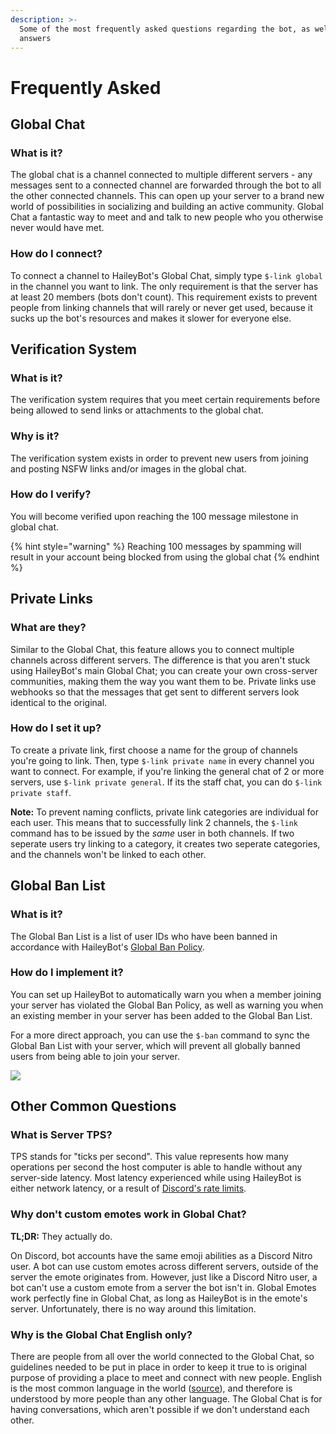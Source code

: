 ```yaml
---
description: >-
  Some of the most frequently asked questions regarding the bot, as well as the
  answers
---
```


# Frequently Asked

## Global Chat <a id="global-chat"></a>

### What is it? <a id="verification-what"></a>

The global chat is a channel connected to multiple different servers - any messages sent to a connected channel are forwarded through the bot to all the other connected channels. This can open up your server to a brand new world of possibilities in socializing and building an active community. Global Chat a fantastic way to meet and and talk to new people who you otherwise never would have met. 

### How do I connect? <a id="verification-how"></a>

To connect a channel to HaileyBot's Global Chat, simply type `$-link global` in the channel you want to link. The only requirement is that the server has at least 20 members \(bots don't count\). This requirement exists to prevent people from linking channels that will rarely or never get used, because it sucks up the bot's resources and makes it slower for everyone else.

## Verification System <a id="verification"></a>

### What is it? <a id="verification-what"></a>

The verification system requires that you meet certain requirements before being allowed to send links or attachments to the global chat.

### Why is it? <a id="verification-why"></a>

The verification system exists in order to prevent new users from joining and posting NSFW links and/or images in the global chat.

### How do I verify? <a id="verification-how"></a>

You will become verified upon reaching the 100 message milestone in global chat.

{% hint style="warning" %}
Reaching 100 messages by spamming will result in your account being blocked from using the global chat
{% endhint %}

## Private Links

### What are they?

Similar to the Global Chat, this feature allows you to connect multiple channels across different servers. The difference is that you aren't stuck using HaileyBot's main Global Chat; you can create your own cross-server communities, making them the way you want them to be. Private links use webhooks so that the messages that get sent to different servers look identical to the original.

### How do I set it up?

To create a private link, first choose a name for the group of channels you're going to link. Then, type `$-link private name` in every channel you want to connect. For example, if you're linking the general chat of 2 or more servers, use `$-link private general`. If its the staff chat, you can do `$-link private staff`.

**Note:** To prevent naming conflicts, private link categories are individual for each user. This means that to successfully link 2 channels, the `$-link` command has to be issued by the _same_ user in both channels. If two seperate users try linking to a category, it creates two seperate categories, and the channels won't be linked to each other.

## Global Ban List <a id="ban-list"></a>

### What is it? <a id="ban-list-what"></a>

The Global Ban List is a list of user IDs who have been banned in accordance with HaileyBot's [Global Ban Policy](gbp.md).

### How do I implement it? <a id="ban-list-how"></a>

You can set up HaileyBot to automatically warn you when a member joining your server has violated the Global Ban Policy, as well as warning you when an existing member in your server has been added to the Global Ban List.

For a more direct approach, you can use the `$-ban` command to sync the Global Ban List with your server, which will prevent all globally banned users from being able to join your server.

![](../.gitbook/assets/warn-ban.png)

## Other Common Questions <a id="other"></a>

### What is Server TPS? <a id="tps"></a>

TPS stands for "ticks per second". This value represents how many operations per second the host computer is able to handle without any server-side latency. Most latency experienced while using HaileyBot is either network latency, or a result of [Discord's rate limits](https://discordapp.com/developers/docs/topics/rate-limits).

### Why don't custom emotes work in Global Chat? <a id="emotes"></a>

**TL;DR:** They actually do.

On Discord, bot accounts have the same emoji abilities as a Discord Nitro user. A bot can use custom emotes across different servers, outside of the server the emote originates from. However, just like a Discord Nitro user, a bot can't use a custom emote from a server the bot isn't in. Global Emotes work perfectly fine in Global Chat, as long as HaileyBot is in the emote's server. Unfortunately, there is no way around this limitation.

### Why is the Global Chat English only? <a id="english-only"></a>

There are people from all over the world connected to the Global Chat, so guidelines needed to be put in place in order to keep it true to is original purpose of providing a place to meet and connect with new people. English is the most common language in the world \([source](https://rebrand.ly/languages-by-country)\), and therefore is understood by more people than any other language. The Global Chat is for having conversations, which aren't possible if we don't understand each other.

